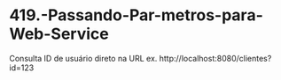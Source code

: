 # 419.-Passando-Par-metros-para-Web-Service
Consulta ID de usuário direto na URL ex. http://localhost:8080/clientes?id=123
